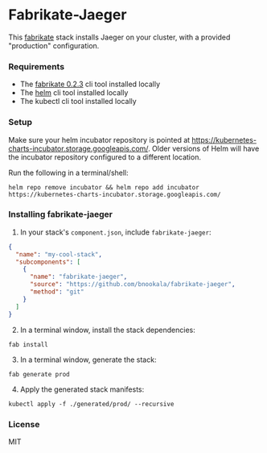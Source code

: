# Fabrikate-Jaeger

This [fabrikate](http://github.com/microsoft/fabrikate) stack installs Jaeger on your cluster, with a provided "production" configuration.

### Requirements

- The [fabrikate 0.2.3](http://github.com/microsoft/fabrikate/releases) cli tool installed locally
- The [helm](https://github.com/helm/helm/releases) cli tool installed locally
- The kubectl cli tool installed locally

### Setup

Make sure your helm incubator repository is pointed at https://kubernetes-charts-incubator.storage.googleapis.com/. Older versions of Helm will have the incubator repository configured to a different location.

Run the following in a terminal/shell:

```
helm repo remove incubator && helm repo add incubator https://kubernetes-charts-incubator.storage.googleapis.com/
```

### Installing fabrikate-jaeger

1. In your stack's `component.json`, include `fabrikate-jaeger`:

```json
{
  "name": "my-cool-stack",
  "subcomponents": [
    {
      "name": "fabrikate-jaeger",
      "source": "https://github.com/bnookala/fabrikate-jaeger",
      "method": "git"
    }
  ]
}
```

2. In a terminal window, install the stack dependencies:

```
fab install
```

3. In a terminal window, generate the stack:

```
fab generate prod
```

4. Apply the generated stack manifests:

```
kubectl apply -f ./generated/prod/ --recursive
```

### License

MIT
